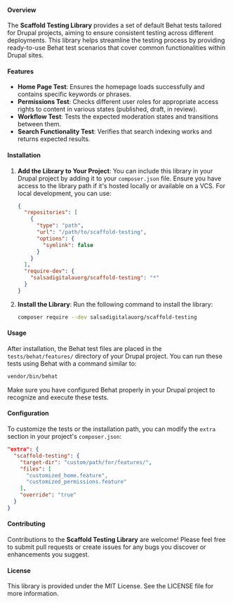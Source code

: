 #### Overview

The **Scaffold Testing Library** provides a set of default Behat tests tailored for Drupal projects, aiming to ensure consistent testing across different deployments. This library helps streamline the testing process by providing ready-to-use Behat test scenarios that cover common functionalities within Drupal sites.

#### Features

- **Home Page Test**: Ensures the homepage loads successfully and contains specific keywords or phrases.
- **Permissions Test**: Checks different user roles for appropriate access rights to content in various states (published, draft, in review).
- **Workflow Test**: Tests the expected moderation states and transitions between them.
- **Search Functionality Test**: Verifies that search indexing works and returns expected results.

#### Installation

1. **Add the Library to Your Project**: You can include this library in your Drupal project by adding it to your `composer.json` file. Ensure you have access to the library path if it's hosted locally or available on a VCS. For local development, you can use:

    ```json
    {
      "repositories": [
        {
          "type": "path",
          "url": "/path/to/scaffold-testing",
          "options": {
            "symlink": false
          }
        }
      ],
      "require-dev": {
        "salsadigitalauorg/scaffold-testing": "*"
      }
    }
    ```

2. **Install the Library**: Run the following command to install the library:

    ```bash
    composer require --dev salsadigitalauorg/scaffold-testing
    ```

#### Usage

After installation, the Behat test files are placed in the `tests/behat/features/` directory of your Drupal project. You can run these tests using Behat with a command similar to:

```bash
vendor/bin/behat
```

Make sure you have configured Behat properly in your Drupal project to recognize and execute these tests.

#### Configuration

To customize the tests or the installation path, you can modify the `extra` section in your project's `composer.json`:

```json
"extra": {
  "scaffold-testing": {
    "target-dir": "custom/path/for/features/",
    "files": [
      "customized_home.feature",
      "customized_permissions.feature"
    ],
    "override": "true"
  }
}
```

#### Contributing

Contributions to the **Scaffold Testing Library** are welcome! Please feel free to submit pull requests or create issues for any bugs you discover or enhancements you suggest.

#### License

This library is provided under the MIT License. See the LICENSE file for more information.
